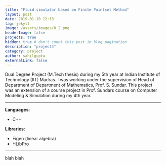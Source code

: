 ```yaml
---
title: "Fluid simulator based on Finite Pointset Method"
layout: post
date: 2019-01-10 12:10
tag: jekyll
image: /assets/images/b_2.png
headerImage: false
projects: true
hidden: true # don't count this post in blog pagination
description: "project4"
category: project
author: sahilgupta
externalLink: false
---
```


Dual Degree Project (M.Tech thesis) during my 5th year at Indian Institute of Technology (IIT) Madras. I was working under the supervision of Head of Department of Department of Mathematics, Prof. S. Sundar. This project was an extension of a course project in Prof. Sundars course on Computer Modeling & Simulation during my 4th year.

---

**Languages**: 
- C++

**Libraries**: 
- Eigen (linear algebra)
- HLibPro

---

blah blah